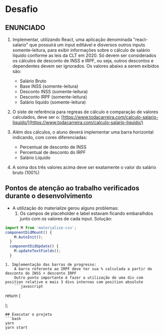 # Desafio

## ENUNCIADO

1.  Implementar, utilizando React, uma aplicação denominada "react-salario" que possuirá um input editável e disversos outros inputs somente-leitura, para exibir informações sobre o cálculo de salário líquido conforme as leis da CLT em 2020. Só devem ser considerados os cálculos de desconto de INSS e IRPF, ou seja, outros
    descontos e dependentes devem ser ignorados. Os valores abaixo a serem exibidos são:

    - Salário Bruto
    - Base INSS (somente-leitura)
    - Desconto INSS (somente-leitura)
    - Desconto IRPF (somente-leitura)
    - Salário líquido (somente-leitura)

2.  O siste de referência para regreas de cálculo e comparação de valores calculados, deve ser o: [https://www.todacarreira.com/calculo-salario-liquido/](https://www.todacarreira.com/calculo-salario-liquido/)

3.  Além dos cálculos, o aluno deverá implementar uma barra horizontal indicando, com cores diferenciadas:
    - Percentual de desconto de INSS
    - Percentual de desconto do IRPF
    - Salário Líquido
4.  A soma dos três valores acima deve ser exatamente o valor do salário bruto (100%)

## Pontos de atenção ao trabalho verificados durante o desenvolvimento

- A utilização do materialize gerou alguns problemas:
  1.  Os campos de placeholder e label estavam ficando embaralhdos junto com os valores de cada input. Solução:

```javascript
import M from 'materialize-css';
componentDidMount() {
    M.AutoInit();
  }
  componentDidUpdate() {
    M.updateTextFields();
  }
```

    1. Implementação das barras de progresso:
    	A barra referente ao IRPF deve ter sua % calculada a partir do desconto do INSS + desconto IRPF
    	Outro ponto importante é fazer a utilização de uma div com position relative e mais 3 divs internas com position absolute
    	```javascript

return (
<div style={box}>
<div style={totalStyles}></div>
<div style={discountInssBarStyles}></div>
<div style={discountIrpfBaStyles}></div>
</div>
);

````
## Executar o projeto
```bash
yarn
yarn start
````
